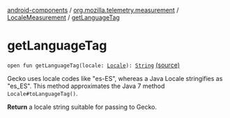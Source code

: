 [android-components](../../index.md) / [org.mozilla.telemetry.measurement](../index.md) / [LocaleMeasurement](index.md) / [getLanguageTag](./get-language-tag.md)

# getLanguageTag

`open fun getLanguageTag(locale: `[`Locale`](http://docs.oracle.com/javase/7/docs/api/java/util/Locale.html)`): `[`String`](https://kotlinlang.org/api/latest/jvm/stdlib/kotlin/-string/index.html) [(source)](https://github.com/mozilla-mobile/android-components/blob/master/components/service/telemetry/src/main/java/org/mozilla/telemetry/measurement/LocaleMeasurement.java#L30)

Gecko uses locale codes like "es-ES", whereas a Java Locale stringifies as "es_ES". This method approximates the Java 7 method `Locale#toLanguageTag()`.

**Return**
a locale string suitable for passing to Gecko.

